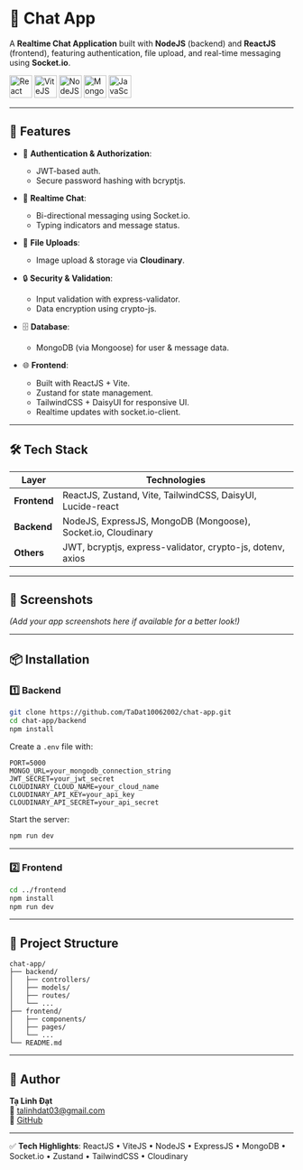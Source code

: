 # 💬 Chat App

A **Realtime Chat Application** built with **NodeJS** (backend) and **ReactJS** (frontend), featuring authentication, file upload, and real-time messaging using **Socket.io**.

<div align="left">
  <img src="https://cdn.jsdelivr.net/gh/devicons/devicon/icons/react/react-original.svg" alt="React" width="40" />
  <img src="https://cdn.jsdelivr.net/gh/devicons/devicon/icons/vite/vite-original.svg" alt="ViteJS" width="40" />
  <img src="https://cdn.jsdelivr.net/gh/devicons/devicon/icons/nodejs/nodejs-original.svg" alt="NodeJS" width="40" />
  <img src="https://cdn.jsdelivr.net/gh/devicons/devicon/icons/mongodb/mongodb-original.svg" alt="MongoDB" width="40" />
  <img src="https://cdn.jsdelivr.net/gh/devicons/devicon/icons/javascript/javascript-original.svg" alt="JavaScript" width="40" />
</div>

---

## 🚀 Features

- 🔐 **Authentication & Authorization**:  
  - JWT-based auth.  
  - Secure password hashing with bcryptjs.

- 💬 **Realtime Chat**:  
  - Bi-directional messaging using Socket.io.  
  - Typing indicators and message status.

- 📁 **File Uploads**:  
  - Image upload & storage via **Cloudinary**.

- 🔒 **Security & Validation**:  
  - Input validation with express-validator.  
  - Data encryption using crypto-js.

- 🗄️ **Database**:  
  - MongoDB (via Mongoose) for user & message data.

- 🌐 **Frontend**:  
  - Built with ReactJS + Vite.  
  - Zustand for state management.  
  - TailwindCSS + DaisyUI for responsive UI.  
  - Realtime updates with socket.io-client.

---

## 🛠 Tech Stack

| Layer       | Technologies                                                                                          |
|-------------|-------------------------------------------------------------------------------------------------------|
| **Frontend**| ReactJS, Zustand, Vite, TailwindCSS, DaisyUI, Lucide-react                                           |
| **Backend** | NodeJS, ExpressJS, MongoDB (Mongoose), Socket.io, Cloudinary                                         |
| **Others**  | JWT, bcryptjs, express-validator, crypto-js, dotenv, axios                                           |

---

## 📸 Screenshots

*(Add your app screenshots here if available for a better look!)*

---

## 📦 Installation

### 1️⃣ Backend

```bash
git clone https://github.com/TaDat10062002/chat-app.git
cd chat-app/backend
npm install
```

Create a `.env` file with:

```env
PORT=5000
MONGO_URL=your_mongodb_connection_string
JWT_SECRET=your_jwt_secret
CLOUDINARY_CLOUD_NAME=your_cloud_name
CLOUDINARY_API_KEY=your_api_key
CLOUDINARY_API_SECRET=your_api_secret
```

Start the server:

```bash
npm run dev
```

---

### 2️⃣ Frontend

```bash
cd ../frontend
npm install
npm run dev
```

---

## 🔗 Project Structure

```
chat-app/
├── backend/
│   ├── controllers/
│   ├── models/
│   ├── routes/
│   └── ...
├── frontend/
│   ├── components/
│   ├── pages/
│   └── ...
└── README.md
```

---

## 🙌 Author

**Tạ Linh Đạt**  
📧 talinhdat03@gmail.com  
🔗 [GitHub](https://github.com/TaDat10062002)

---

✅ **Tech Highlights**: ReactJS • ViteJS • NodeJS • ExpressJS • MongoDB • Socket.io • Zustand • TailwindCSS • Cloudinary
